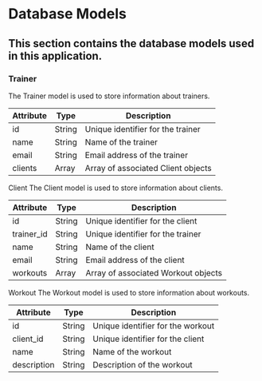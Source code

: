 # Database Models
## This section contains the database models used in this application.
### Trainer
The Trainer model is used to store information about trainers.

| Attribute | Type | Description |
| ---------- | ------ | ------------------------------------ |
| id | String | Unique identifier for the trainer |
| name | String | Name of the trainer |
| email | String | Email address of the trainer |
| clients | Array | Array of associated Client objects |

Client
The Client model is used to store information about clients.

| Attribute | Type | Description |
| ---------- | ------ | ------------------------------------ |
| id | String | Unique identifier for the client |
| trainer_id | String | Unique identifier for the trainer |
| name | String | Name of the client |
| email | String | Email address of the client |
| workouts | Array | Array of associated Workout objects |

Workout
The Workout model is used to store information about workouts.

| Attribute | Type | Description |
| ---------- | ------ | ------------------------------------ |
| id | String | Unique identifier for the workout |
| client_id | String | Unique identifier for the client |
| name | String | Name of the workout |
| description| String | Description of the workout |
